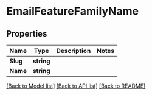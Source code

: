 # EmailFeatureFamilyName

## Properties

Name | Type | Description | Notes
------------ | ------------- | ------------- | -------------
**Slug** | **string** |  | 
**Name** | **string** |  | 

[[Back to Model list]](../README#documentation-for-models) [[Back to API list]](../README#documentation-for-api-endpoints) [[Back to README]](../README)


